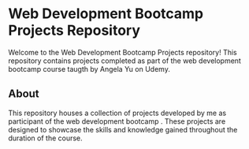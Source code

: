 # Web Development Bootcamp Projects Repository

Welcome to the Web Development Bootcamp Projects repository! This repository contains projects completed as part of the web development bootcamp course taugth by Angela Yu on Udemy.

## About

This repository houses a collection of projects developed by me as participant of the web development bootcamp . These projects are designed to showcase the skills and knowledge gained throughout the duration of the course.




